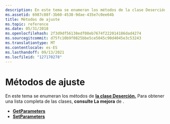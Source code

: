 ```yaml
---
description: En este tema se enumeran los métodos de la clase Deserción. Para obtener una lista completa de las clases, consulte El problema.
ms.assetid: 6987c08f-3b60-4538-9dae-435e7c0ee64b
title: Métodos de ajuste
ms.topic: reference
ms.date: 05/31/2018
ms.openlocfilehash: 2f3d9df56138edf08eb7674f222014186dad4274
ms.sourcegitcommit: d75fc10b9f0825bbe5ce5045c90d4045e3c53243
ms.translationtype: MT
ms.contentlocale: es-ES
ms.lasthandoff: 09/13/2021
ms.locfileid: "127170278"
---
```

# <a name="sharpen-methods"></a>Métodos de ajuste

En este tema se enumeran los métodos de [**la clase Deserción.**](/windows/desktop/api/gdipluseffects/nl-gdipluseffects-sharpen) Para obtener una lista completa de las clases, **consulte La mejora** de .

-   [**GetParameters**](/windows/desktop/api/Gdipluseffects/nf-gdipluseffects-sharpen-getparameters)
-   [**SetParameters**](/windows/desktop/api/Gdipluseffects/nf-gdipluseffects-sharpen-setparameters)

 

 



